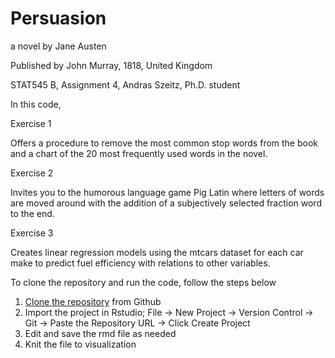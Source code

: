 # Persuasion

a novel by Jane Austen

Published by John Murray, 1818, United Kingdom


STAT545 B, Assignment 4, Andras Szeitz, Ph.D. student

In this code,

Exercise 1 

Offers a procedure to remove the most common stop words from the book and a chart of the 20 most frequently used words in the novel.

Exercise 2 

Invites you to the humorous language game Pig Latin where letters of words are moved around with the addition of a subjectively selected fraction word to the end.

Exercise 3 

Creates linear regression models using the mtcars dataset for each car make to predict fuel efficiency with relations to other variables.

To clone the repository and run the code, follow the steps below
 
1.  [Clone the repository](https://docs.github.com/en/repositories/creating-and-managing-repositories/cloning-a-repository) from Github 
2.  Import the project in Rstudio; File -> New Project -> Version Control -> Git -> Paste the Repository URL -> Click Create Project
3.  Edit and save the rmd file as needed
4.  Knit the file to visualization
